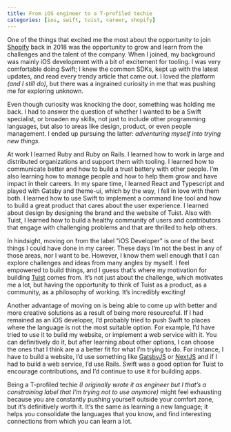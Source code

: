 ```yaml
---
title: From iOS engineer to a T-profiled techie
categories: [ios, swift, tuist, career, shopify]
---
```


One of the things that excited me the most about the opportunity to join [Shopify](https://shopify.com) back in 2018 was the opportunity to grow and learn from the challenges and the talent of the company. When I joined, my background was mainly iOS development with a bit of excitement for tooling. I was very comfortable doing Swift; I knew the common SDKs, kept up with the latest updates, and read every trendy article that came out. I loved the platform _(and I still do)_, but there was a ingrained curiosity in me that was pushing me for exploring unknown.

Even though curiosity was knocking the door, something was holding me back. I had to answer the question of whether I wanted to be a Swift specialist, or broaden my skills, not just to include other programming languages, but also to areas like design, product, or even people management. I ended up pursuing the latter: _adventuring myself into trying new things._

At work I learned Ruby and Ruby on Rails. I learned how to work in large and distributed organizations and support them with tooling. I learned how to communicate better and how to build a trust battery with other people. I’m also learning how to manage people and how to help them grow and have impact in their careers. In my spare time, I learned React and Typescript and played with Gatsby and theme-ui, which by the way, I fell in love with them both. I learned how to use Swift to implement a command line tool and how to build a great product that cares about the user experience. I learned about design by designing the brand and the website of Tuist. Also with Tuist, I learned how to build a healthy community of users and contributors that engage with challenging problems and that are thrilled to help others.

In hindsight, moving on from the label "iOS Developer" is one of the best things I could have done in my career. These days I’m not the best in any of those areas, nor I want to be. However, I know them well enough that I can explore challenges and ideas from many angles by myself. I feel empowered to build things, and I guess that’s where my motivation for building [Tuist](https://tuist.io) comes from. It’s not just about the challenge, which motivates me a lot, but having the opportunity to think of Tuist as a product, as a community, as a philosophy of working. It’s incredibly exciting!

Another advantage of moving on is being able to come up with better and more creative solutions as a result of being more resourceful. If I had remained as an iOS developer, I’d probably tried to push Swift to places where the language is not the most suitable option. For example, I’d have tried to use it to build my website, or implement a web service with it. You can definitively do it, but after learning about other options, I can choose the ones that I think are a a better fit for what I’m trying to do. For instance, I have to build a website, I’d use something like [GatsbyJS](https://www.gatsbyjs.org) or [NextJS](https://nextjs.org) and if I had to build a web service, I’d use Rails. Swift was a good option for Tuist to encourage contributions, and I’d continue to use it for building apps.

Being a T-profiled techie _(I originally wrote it as engineer but I that’s a constraining label that I’m trying not to use anymore)_ might feel exhausting because you are constantly pushing yourself outside your comfort zone, but it’s definitively worth it. It’s the same as learning a new language; it helps you consolidate the languages that you know, and find interesting connections from which you can learn a lot.
